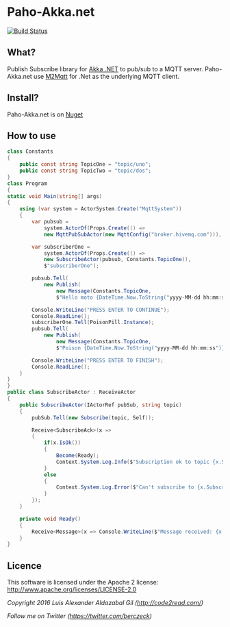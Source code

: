 Paho-Akka.net
=========
[![Build Status](https://travis-ci.org/berczeck/Paho-Akka.net.svg)](https://travis-ci.org/berczeck/Paho-Akka.net)

## What?
Publish Subscribe library for [Akka .NET](http://getakka.net/) to pub/sub to a MQTT server. Paho-Akka.net use [M2Mqtt](https://m2mqtt.wordpress.com/) for .Net as the underlying MQTT client.

## Install?
Paho-Akka.net is on [Nuget](https://www.nuget.org/packages/paho-akkadotnet)

## How to use

```c#
class Constants
{
    public const string TopicOne = "topic/uno";
    public const string TopicTwo = "topic/dos";
}
class Program
{
static void Main(string[] args)
{
    using (var system = ActorSystem.Create("MqttSystem"))
    {
        var pubsub = 
            system.ActorOf(Props.Create(() => 
            new MqttPubSubActor(new MqttConfig("broker.hivemq.com"))), "pubsub");

        var subscriberOne = 
            system.ActorOf(Props.Create(() => 
            new SubscribeActor(pubsub, Constants.TopicOne)),
            $"subscriberOne");

        pubsub.Tell(
            new Publish(
                new Message(Constants.TopicOne, 
                $"Hello moto {DateTime.Now.ToString("yyyy-MM-dd hh:mm:ss")} - {Guid.NewGuid()}")));  

        Console.WriteLine("PRESS ENTER TO CONTINUE");
        Console.ReadLine();
        subscriberOne.Tell(PoisonPill.Instance);
        pubsub.Tell(
            new Publish(
                new Message(Constants.TopicOne, 
                $"Poison {DateTime.Now.ToString("yyyy-MM-dd hh:mm:ss")} - {Guid.NewGuid()}")));

        Console.WriteLine("PRESS ENTER TO FINISH");
        Console.ReadLine();
    }
}
}
public class SubscribeActor : ReceiveActor
{
    public SubscribeActor(IActorRef pubSub, string topic)
    {
        pubSub.Tell(new Subscribe(topic, Self));

        Receive<SubscribeAck>(x =>
        {
            if(x.IsOk())
            {
                Become(Ready);
                Context.System.Log.Info($"Subscription ok to topic {x.Subscribe.Topic}");
            }
            else
            {
                Context.System.Log.Error($"Can't subscribe to {x.Subscribe.Topic} Error: {x.Fail}");
            }
        });            
    }

    private void Ready()
    {
        Receive<Message>(x => Console.WriteLine($"Message received: {x.Topic} {x.Body} {Self.Path}"));
    }
}
```

## Licence
This software is licensed under the Apache 2 license:
http://www.apache.org/licenses/LICENSE-2.0

*Copyright 2016 Luis Alexander Aldazabal Gil (http://code2read.com/)*

*Follow me on Twitter (https://twitter.com/berczeck)*
